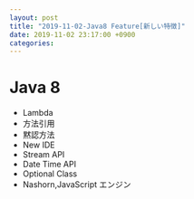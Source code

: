 ```yaml
---
layout: post
title: "2019-11-02-Java8 Feature[新しい特徴]"
date: 2019-11-02 23:17:00 +0900
categories:
---
```


# Java 8

- Lambda 
- 方法引用
- 黙認方法
- New IDE
- Stream API
- Date Time API
- Optional Class
- Nashorn,JavaScript エンジン